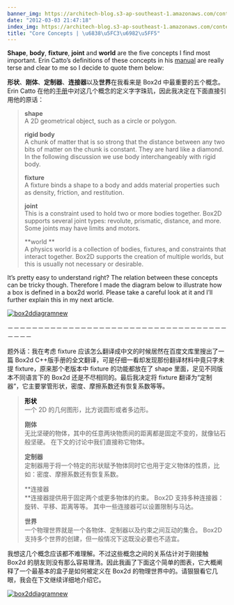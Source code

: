 ```yaml
---
banner_img: https://architech-blog.s3-ap-southeast-1.amazonaws.com/content/images/uploads/2012/03/box2ddiagramnew.jpg
date: "2012-03-03 21:47:18"
index_img: https://architech-blog.s3-ap-southeast-1.amazonaws.com/content/images/uploads/2012/03/box2ddiagramnew.jpg
title: "Core Concepts | \u6838\u5FC3\u6982\u5FF5"
---
```


**Shape**, **body**, **fixture**, **joint** and **world** are the five concepts I find most important. Erin Catto’s definitions of these concepts in his [manual](http://box2d.org/manual.pdf "manual") are really terse and clear to me so I decide to quote them below:

**形状**、**刚体**、**定制器**、**连接器**以及**世界**在我看来是 Box2d 中最重要的五个概念。Erin Catto 在他的[手册](http://box2d.org/manual.pdf "手册")中对这几个概念的定义字字珠玑，因此我决定在下面直接引用他的原话：

> **shape**  
>  A 2D geometrical object, such as a circle or polygon.
>
> **rigid body**  
>  A chunk of matter that is so strong that the distance between any two bits of matter on the chunk is constant. They are hard like a diamond. In the following discussion we use body interchangeably with rigid body.
>
> **fixture**  
>  A fixture binds a shape to a body and adds material properties such as density, friction, and restitution.
>
> **joint**  
>  This is a constraint used to hold two or more bodies together. Box2D supports several joint types: revolute, prismatic, distance, and more. Some joints may have limits and motors.
>
> **world **  
>  A physics world is a collection of bodies, fixtures, and constraints that interact together. Box2D supports the creation of multiple worlds, but this is usually not necessary or desirable.

It’s pretty easy to understand right? The relation between these concepts can be tricky though. Therefore I made the diagram below to illustrate how a box is defined in a box2d world. Please take a careful look at it and I’ll further explain this in my next article.

[![](https://architech-blog.s3-ap-southeast-1.amazonaws.com/content/images/uploads/2012/03/box2ddiagramnew-1024x1024.jpg "box2ddiagramnew")](http://box2dweb.com/core-concepts-%e6%a0%b8%e5%bf%83%e6%a6%82%e5%bf%b5/box2ddiagramnew/)

－－－－－－－－－－－－－－－－－－－－－－－－－－－－－－－－－－－－－－－－

题外话：我在考虑 fixture 应该怎么翻译成中文的时候居然在百度文库里搜出了一篇 Box2d C++版手册的全文翻译，可是仔细一看却发现那份翻译材料中竟只字未提 fixture，原来那个老版本中 fixture 的功能都放在了 shape 里面，足见不同版本不同语言下的 Box2d 还是不尽相同的。最后我决定将 fixture 翻译为“定制器”，它主要掌管形状，密度、摩擦系数还有恢复系数等等。

> <span style="color: #000000;">**形状**  
> </span>一个 2D 的几何图形，比方说圆形或者多边形。
>
> **刚体**  
>  无比坚硬的物体，其中的任意两块物质间的距离都是固定不变的，就像钻石般坚硬。 在下文的讨论中我们直接称它物体。
>
> **定制器**  
>  定制器用于将一个特定的形状赋予物体同时它也用于定义物体的性质，比如：密度、摩擦系数还有恢复系数。
>
> **连接器  
> **连接器提供用于固定两个或更多物体的约束。 Box2D 支持多种连接器：旋转、平移、距离等等。 其中一些连接器可以设置限制与马达。
>
> **世界**  
>  一个物理世界就是一个各物体、定制器以及约束之间互动的集合。 Box2D 支持多个世界的创建，但一般情况下这既没必要也不适宜。

我想这几个概念应该都不难理解。不过这些概念之间的关系估计对于刚接触 Box2d 的朋友则没有那么容易理清。因此我画了下面这个简单的图表，它大概阐释了一个最基本的盒子是如何被定义在 Box2d 的物理世界中的。请狠狠看它几眼，我会在下文继续详细地介绍它。

[![](https://architech-blog.s3-ap-southeast-1.amazonaws.com/content/images/uploads/2012/03/box2ddiagramnew-1024x1024.jpg "box2ddiagramnew")](http://box2dweb.com/core-concepts-%e6%a0%b8%e5%bf%83%e6%a6%82%e5%bf%b5/box2ddiagramnew/)
